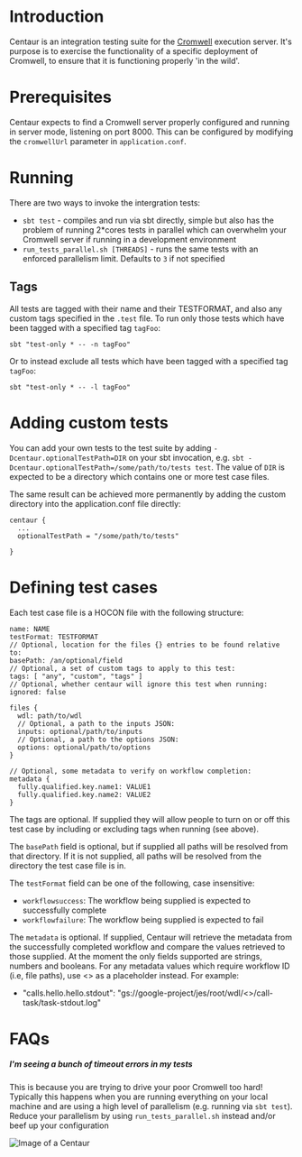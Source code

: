 # Introduction
Centaur is an integration testing suite for the [Cromwell](http://github.com/broadinstitute/cromwell) execution server.  It's purpose is to exercise the functionality of a specific deployment of Cromwell, to ensure that it is functioning properly 'in the wild'.  

# Prerequisites

Centaur expects to find a Cromwell server properly configured and running in server mode, listening on port 8000.  This can be configured by modifying the `cromwellUrl` parameter in `application.conf`.

# Running

There are two ways to invoke the intergration tests:
* `sbt test` - compiles and run via sbt directly, simple but also has the problem of running 2*cores tests in parallel which can overwhelm your Cromwell server if running in a development environment
* `run_tests_parallel.sh [THREADS]` - runs the same tests with an enforced parallelism limit.  Defaults to `3` if not specified

## Tags

All tests are tagged with their name and their TESTFORMAT, and also any custom tags specified in the `.test` file.
To run only those tests which have been tagged with a specified tag `tagFoo`:
```
sbt "test-only * -- -n tagFoo"
```

Or to instead exclude all tests which have been tagged with a specified tag `tagFoo`:
```
sbt "test-only * -- -l tagFoo"
```

# Adding custom tests

You can add your own tests to the test suite by adding `-Dcentaur.optionalTestPath=DIR` on your sbt invocation, 
e.g. `sbt -Dcentaur.optionalTestPath=/some/path/to/tests test`. The value of `DIR` is expected to be a directory
which contains one or more test case files.
 
The same result can be achieved more permanently by adding the custom directory into the application.conf file directly: 
```
centaur {
  ...
  optionalTestPath = "/some/path/to/tests"

}
```

# Defining test cases

Each test case file is a HOCON file with the following structure:
```
name: NAME
testFormat: TESTFORMAT
// Optional, location for the files {} entries to be found relative to:
basePath: /an/optional/field
// Optional, a set of custom tags to apply to this test:
tags: [ "any", "custom", "tags" ]
// Optional, whether centaur will ignore this test when running:
ignored: false

files {
  wdl: path/to/wdl
  // Optional, a path to the inputs JSON:
  inputs: optional/path/to/inputs
  // Optional, a path to the options JSON:
  options: optional/path/to/options
}

// Optional, some metadata to verify on workflow completion:
metadata {
  fully.qualified.key.name1: VALUE1
  fully.qualified.key.name2: VALUE2
}
```

The tags are optional. If supplied they will allow people to turn on or off this test case by including or excluding tags when running (see above).

The `basePath` field is optional, but if supplied all paths will be resolved from that directory. If it is not supplied, all paths will be resolved from the directory the test case file is in.

The `testFormat` field can be one of the following, case insensitive:
* `workflowsuccess`: The workflow being supplied is expected to successfully complete
* `workflowfailure`: The workflow being supplied is expected to fail

The `metadata` is optional. If supplied, Centaur will retrieve the metadata from the successfully completed workflow and compare the values retrieved to those supplied. At the moment the only fields supported are strings, numbers and booleans.
For any metadata values which require workflow ID (i.e, file paths), use <<UUID>> as a placeholder instead. For example:
* "calls.hello.hello.stdout": "gs://google-project/jes/root/wdl/<<UUID>>/call-task/task-stdout.log"


# FAQs

##### I'm seeing a bunch of timeout errors in my tests
This is because you are trying to drive your poor Cromwell too hard!  Typically this happens when you are running everything on your local machine and are using a high level of parallelism (e.g. running via `sbt test`).  Reduce your parallelism by using `run_tests_parallel.sh` instead and/or beef up your configuration

![Image of a Centaur](https://upload.wikimedia.org/wikipedia/commons/3/34/Centaur_IV_tank_of_'H'_Troop,_2nd_Battery,_Royal_Marine_Armoured_Support_Group,_13_June_1944._B5457.jpg)

